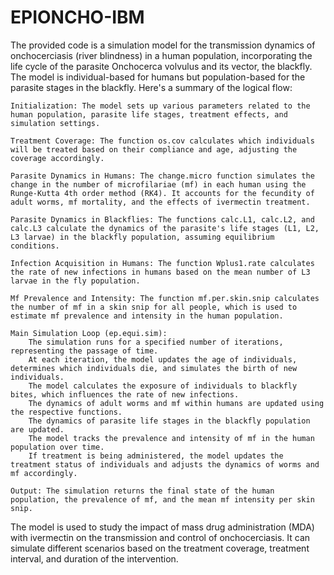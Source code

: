 # EPIONCHO-IBM

The provided code is a simulation model for the transmission dynamics of onchocerciasis (river blindness) in a human population, incorporating the life cycle of the parasite Onchocerca volvulus and its vector, the blackfly. The model is individual-based for humans but population-based for the parasite stages in the blackfly. Here's a summary of the logical flow:

    Initialization: The model sets up various parameters related to the human population, parasite life stages, treatment effects, and simulation settings.

    Treatment Coverage: The function os.cov calculates which individuals will be treated based on their compliance and age, adjusting the coverage accordingly.

    Parasite Dynamics in Humans: The change.micro function simulates the change in the number of microfilariae (mf) in each human using the Runge-Kutta 4th order method (RK4). It accounts for the fecundity of adult worms, mf mortality, and the effects of ivermectin treatment.

    Parasite Dynamics in Blackflies: The functions calc.L1, calc.L2, and calc.L3 calculate the dynamics of the parasite's life stages (L1, L2, L3 larvae) in the blackfly population, assuming equilibrium conditions.

    Infection Acquisition in Humans: The function Wplus1.rate calculates the rate of new infections in humans based on the mean number of L3 larvae in the fly population.

    Mf Prevalence and Intensity: The function mf.per.skin.snip calculates the number of mf in a skin snip for all people, which is used to estimate mf prevalence and intensity in the human population.

    Main Simulation Loop (ep.equi.sim):
        The simulation runs for a specified number of iterations, representing the passage of time.
        At each iteration, the model updates the age of individuals, determines which individuals die, and simulates the birth of new individuals.
        The model calculates the exposure of individuals to blackfly bites, which influences the rate of new infections.
        The dynamics of adult worms and mf within humans are updated using the respective functions.
        The dynamics of parasite life stages in the blackfly population are updated.
        The model tracks the prevalence and intensity of mf in the human population over time.
        If treatment is being administered, the model updates the treatment status of individuals and adjusts the dynamics of worms and mf accordingly.

    Output: The simulation returns the final state of the human population, the prevalence of mf, and the mean mf intensity per skin snip.

The model is used to study the impact of mass drug administration (MDA) with ivermectin on the transmission and control of onchocerciasis. It can simulate different scenarios based on the treatment coverage, treatment interval, and duration of the intervention.